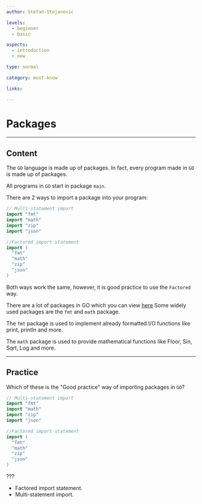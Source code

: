 ```yaml
---
author: Stefan-Stojanovic

levels:
  - beginner
  - basic

aspects:
  - introduction
  - new

type: normal

category: must-know

links:

---
```


# Packages

---
## Content

The `GO` language is made up of packages. In fact, every program made in `GO` is made up of packages.

All programs in `GO` start in package `main`.

There are 2 ways to import a package into your program:
```Go
// Multi-statement import
import "fmt"
import "math"
import "zip"
import "json"

//Factored import statement
import (
  "fmt"
  "math"
  "zip"
  "json"
)
```

Both ways work the same, however, it is good practice to use the `Factored` way.

There are a lot of packages in GO which you can view [here](https://golang.org/pkg)
Some widely used packages are the `fmt` and `math` package.

The `fmt` package is used to implement already formatted I/O functions like print, println and more.

The `math` package is used to provide mathematical functions like Floor, Sin, Sqrt, Log and more.

---
## Practice

Which of these is the "Good practice" way of importing packages in `GO`?

```GO
// Multi-statement import
import "fmt"
import "math"
import "zip"
import "json"

//Factored import statement
import (
  "fmt"
  "math"
  "zip"
  "json"
)

```

???

* Factored import statement.
* Multi-statement import.
